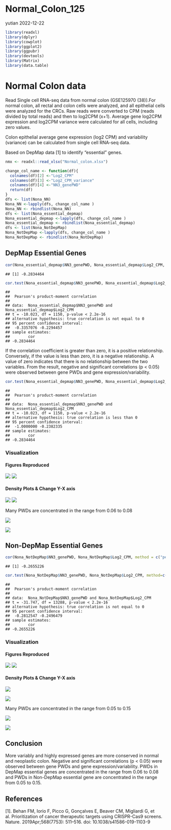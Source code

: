 Normal_Colon_125
================
yutian
2022-12-22

``` r
library(readxl)
library(dplyr)
library(cowplot)
library(ggplot2)
library(ggpubr)
library(devtools)
library(Matrix)
library(data.table)
```

# Normal Colon data

Read Single cell RNA-seq data from normal colon (GSE125970 (38)).For
normal colon, all rectal and colon cells were analyzed, and all
epithelial cells were analyzed for the CRCs. Raw reads were converted to
CPM (reads divided by total reads) and then to log2CPM (x+1). Average
gene log2CPM expression and log2CPM variance were calculated for all
cells, including zero values.

Colon epithelial average gene expression (log2 CPM) and variability
(variance) can be calculated from single cell RNA-seq data.

Based on DepMap data \[1\] to identify “essential” genes.

``` r
nmx <- readxl::read_xlsx("Normal_colon.xlsx")
```

``` r
change_col_name <- function(df){
  colnames(df)[2] <-"Log2_CPM"
  colnames(df)[3] <-"Log2_CPM_variance"
  colnames(df)[4] <-"NN3_genePWD"
  return(df)
}
dfs <- list(Nona_NN)
Nona_NN <-lapply(dfs, change_col_name )
Nona_NN <- rbindlist(Nona_NN)
dfs <- list(Nona_essential_depmap)
Nona_essential_depmap <-lapply(dfs, change_col_name )
Nona_essential_depmap <- rbindlist(Nona_essential_depmap)
dfs <- list(Nona_NotDepMap)
Nona_NotDepMap <-lapply(dfs, change_col_name )
Nona_NotDepMap <- rbindlist(Nona_NotDepMap)
```

## DepMap Essential Genes

``` r
cor(Nona_essential_depmap$NN3_genePWD, Nona_essential_depmap$Log2_CPM, method = c("pearson", "kendall", "spearman"))
```

    ## [1] -0.2834464

``` r
cor.test(Nona_essential_depmap$NN3_genePWD, Nona_essential_depmap$Log2_CPM, method=c("pearson", "kendall", "spearman"))
```

    ## 
    ##  Pearson's product-moment correlation
    ## 
    ## data:  Nona_essential_depmap$NN3_genePWD and Nona_essential_depmap$Log2_CPM
    ## t = -10.023, df = 1150, p-value < 2.2e-16
    ## alternative hypothesis: true correlation is not equal to 0
    ## 95 percent confidence interval:
    ##  -0.3357076 -0.2294457
    ## sample estimates:
    ##        cor 
    ## -0.2834464

If the correlation coefficient is greater than zero, it is a positive
relationship. Conversely, if the value is less than zero, it is a
negative relationship. A value of zero indicates that there is no
relationship between the two variables. From the result, negative and
significant correlations (p \< 0.05) were observed between gene PWDs and
gene expression/variability.

``` r
cor.test(Nona_essential_depmap$NN3_genePWD, Nona_essential_depmap$Log2_CPM, alternative = "less")
```

    ## 
    ##  Pearson's product-moment correlation
    ## 
    ## data:  Nona_essential_depmap$NN3_genePWD and Nona_essential_depmap$Log2_CPM
    ## t = -10.023, df = 1150, p-value < 2.2e-16
    ## alternative hypothesis: true correlation is less than 0
    ## 95 percent confidence interval:
    ##  -1.0000000 -0.2382335
    ## sample estimates:
    ##        cor 
    ## -0.2834464

### Visualization

#### Figures Reproduced

![](README_files/figure-gfm/unnamed-chunk-7-1.png)<!-- -->
![](README_files/figure-gfm/unnamed-chunk-8-1.png)<!-- -->

#### Density Plots & Change Y-X axis

![](README_files/figure-gfm/unnamed-chunk-9-1.png)<!-- -->
![](README_files/figure-gfm/unnamed-chunk-10-1.png)<!-- -->

Many PWDs are concentrated in the range from 0.06 to 0.08

![](README_files/figure-gfm/unnamed-chunk-11-1.png)<!-- -->

![](README_files/figure-gfm/unnamed-chunk-12-1.png)<!-- -->

## Non-DepMap Essential Genes

``` r
cor(Nona_NotDepMap$NN3_genePWD, Nona_NotDepMap$Log2_CPM, method = c("pearson", "kendall", "spearman"))
```

    ## [1] -0.2655226

``` r
cor.test(Nona_NotDepMap$NN3_genePWD, Nona_NotDepMap$Log2_CPM, method=c("pearson", "kendall", "spearman"))
```

    ## 
    ##  Pearson's product-moment correlation
    ## 
    ## data:  Nona_NotDepMap$NN3_genePWD and Nona_NotDepMap$Log2_CPM
    ## t = -31.747, df = 13288, p-value < 2.2e-16
    ## alternative hypothesis: true correlation is not equal to 0
    ## 95 percent confidence interval:
    ##  -0.2812547 -0.2496479
    ## sample estimates:
    ##        cor 
    ## -0.2655226

### Visualization

#### Figures Reproduced

![](README_files/figure-gfm/unnamed-chunk-14-1.png)<!-- -->
![](README_files/figure-gfm/unnamed-chunk-15-1.png)<!-- -->

#### Density Plots & Change Y-X axis

![](README_files/figure-gfm/unnamed-chunk-16-1.png)<!-- -->

![](README_files/figure-gfm/unnamed-chunk-17-1.png)<!-- -->

Many PWDs are concentrated in the range from 0.05 to 0.15

![](README_files/figure-gfm/unnamed-chunk-18-1.png)<!-- -->

![](README_files/figure-gfm/unnamed-chunk-19-1.png)<!-- -->

## Conclusion

More variably and highly expressed genes are more conserved in normal
and neoplastic colon. Negative and significant correlations (p \< 0.05)
were observed between gene PWDs and gene expression/variability. PWDs in
DepMap essential genes are concentrated in the range from 0.06 to 0.08
and PWDs in Non-DepMap essential gene are concentrated in the range from
0.05 to 0.15.

## References

\[1\]. Behan FM, Iorio F, Picco G, Gonçalves E, Beaver CM, Migliardi G,
et al. Prioritization of cancer therapeutic targets using CRISPR-Cas9
screens. Nature. 2019Apr;568(7753): 511–516. doi:
10.1038/s41586-019-1103-9
